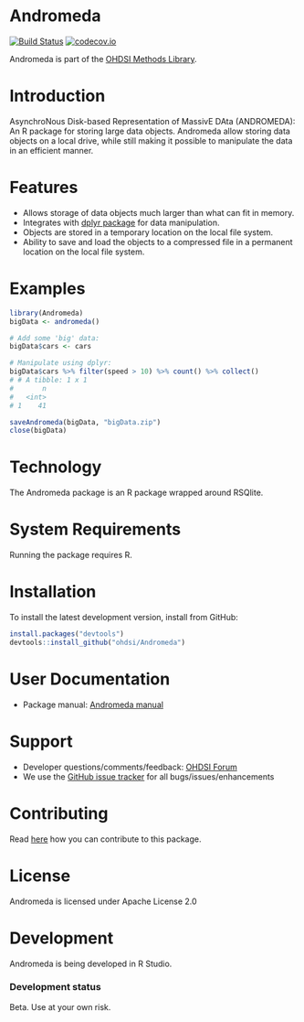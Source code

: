 Andromeda
=========

[![Build Status](https://travis-ci.org/OHDSI/CaseControl.svg?branch=master)](https://travis-ci.org/OHDSI/Andromeda)
[![codecov.io](https://codecov.io/github/OHDSI/Andromeda/coverage.svg?branch=master)](https://codecov.io/github/OHDSI/Andromeda?branch=master)

Andromeda is part of the [OHDSI Methods Library](https://ohdsi.github.io/MethodsLibrary).

Introduction
============
AsynchroNous Disk-based Representation of MassivE DAta (ANDROMEDA): An R package for storing large data objects. Andromeda allow storing data objects on a local drive, while still making it possible to manipulate the data in an efficient manner.  

Features
========
- Allows storage of data objects much larger than what can fit in memory.
- Integrates with [dplyr package](https://dplyr.tidyverse.org/) for data manipulation.
- Objects are stored in a temporary location on the local file system.
- Ability to save and load the objects to a compressed file in a permanent location on the local file system.

Examples
========
```r
library(Andromeda)
bigData <- andromeda()

# Add some 'big' data:
bigData$cars <- cars

# Manipulate using dplyr:
bigData$cars %>% filter(speed > 10) %>% count() %>% collect()
# # A tibble: 1 x 1
#       n
#   <int>
# 1    41

saveAndromeda(bigData, "bigData.zip")
close(bigData)
```

Technology
==========
The Andromeda package is an R package wrapped around RSQlite.

System Requirements
===================
Running the package requires R.

Installation
=============
To install the latest development version, install from GitHub:

```r
install.packages("devtools")
devtools::install_github("ohdsi/Andromeda")
```

User Documentation
==================
* Package manual: [Andromeda manual](https://ohdsi.github.io/Andromeda/reference/index.html) 

Support
=======
* Developer questions/comments/feedback: <a href="http://forums.ohdsi.org/c/developers">OHDSI Forum</a>
* We use the <a href="https://github.com/OHDSI/Andromeda/issues">GitHub issue tracker</a> for all bugs/issues/enhancements

Contributing
============
Read [here](https://ohdsi.github.io/MethodsLibrary/contribute.html) how you can contribute to this package.

License
=======
Andromeda is licensed under Apache License 2.0

Development
===========
Andromeda is being developed in R Studio.

### Development status

Beta. Use at your own risk.

